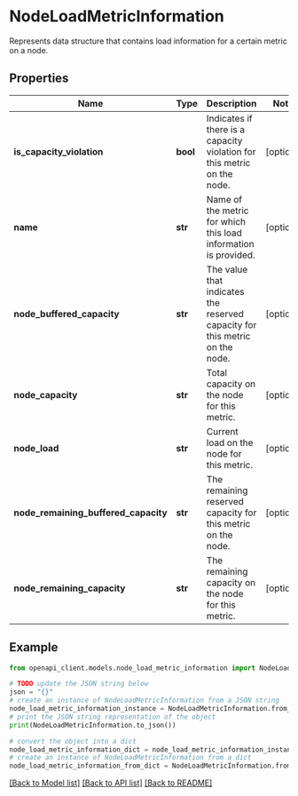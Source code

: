 # NodeLoadMetricInformation

Represents data structure that contains load information for a certain metric on a node.

## Properties

Name | Type | Description | Notes
------------ | ------------- | ------------- | -------------
**is_capacity_violation** | **bool** | Indicates if there is a capacity violation for this metric on the node. | [optional] 
**name** | **str** | Name of the metric for which this load information is provided. | [optional] 
**node_buffered_capacity** | **str** | The value that indicates the reserved capacity for this metric on the node. | [optional] 
**node_capacity** | **str** | Total capacity on the node for this metric. | [optional] 
**node_load** | **str** | Current load on the node for this metric. | [optional] 
**node_remaining_buffered_capacity** | **str** | The remaining reserved capacity for this metric on the node. | [optional] 
**node_remaining_capacity** | **str** | The remaining capacity on the node for this metric. | [optional] 

## Example

```python
from openapi_client.models.node_load_metric_information import NodeLoadMetricInformation

# TODO update the JSON string below
json = "{}"
# create an instance of NodeLoadMetricInformation from a JSON string
node_load_metric_information_instance = NodeLoadMetricInformation.from_json(json)
# print the JSON string representation of the object
print(NodeLoadMetricInformation.to_json())

# convert the object into a dict
node_load_metric_information_dict = node_load_metric_information_instance.to_dict()
# create an instance of NodeLoadMetricInformation from a dict
node_load_metric_information_from_dict = NodeLoadMetricInformation.from_dict(node_load_metric_information_dict)
```
[[Back to Model list]](../README.md#documentation-for-models) [[Back to API list]](../README.md#documentation-for-api-endpoints) [[Back to README]](../README.md)


